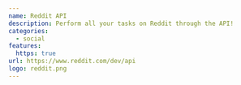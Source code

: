 ```yaml
---
name: Reddit API
description: Perform all your tasks on Reddit through the API!
categories:
  - social
features:
  https: true
url: https://www.reddit.com/dev/api
logo: reddit.png
---
```

